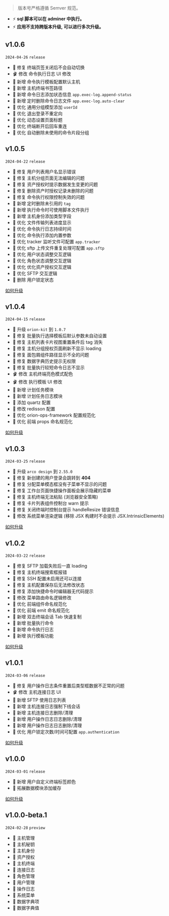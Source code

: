 > 版本号严格遵循 Semver 规范。

* ⚡ **sql 脚本可以在 adminer 中执行。**
* ⚡ **应用不支持跨版本升级, 可以进行多次升级。**

## v1.0.6

`2024-04-26` `release`

* 🐞 修复 终端页签关闭后不会自动切换
* 🩰 修改 命令执行日志 UI 修改
* 🌈 新增 命令执行模板配置默认主机
* 🌈 新增 主机终端书签路径
* 🌈 新增 命令日志添加状态信息 `app.exec-log.append-status`
* 🌈 新增 定时删除命令日志文件 `app.exec-log.auto-clear`
* 🔨 优化 通用分组模型添加 `userId`
* 🔨 优化 退出登录不重定向
* 🔨 优化 动态设置页面标题
* 🔨 优化 终端断开后回车重连
* 🔨 优化 自动删除未使用的命令片段分组

## v1.0.5

`2024-04-22` `release`

* 🐞 修复 用户列表用户名显示错误
* 🐞 修复 主机分组页面无法编辑的问题
* 🐞 修复 资产授权时提示数据发生变更的问题
* 🐞 修复 删除资产时授权记录未删除的问题
* 🐞 修复 命令执行权限控制失效的问题
* 🌈 新增 定时删除未引用的 `tag`
* 🌈 新增 执行命令时可使用脚本文件执行
* 🌈 新增 主机身份添加类型字段
* 🔨 优化 文件传输列表进度显示
* 🔨 优化 命令执行日志持续时间
* 🔨 优化 命令执行添加内置参数
* 🔨 优化 tracker 监听文件可配置 `app.tracker`
* 🔨 优化 sftp 上传文件重复处理可配置 `app.sftp`
* 🔨 优化 用户状态调整交互逻辑
* 🔨 优化 角色状态调整交互逻辑
* 🔨 优化 优化资产授权交互逻辑
* 🔨 优化 SFTP 交互逻辑
* 🧹 删除 用户锁定状态

[如何升级](/update/v1.0.5.md)

## v1.0.4

`2024-04-15` `release`

* 🚀 升级 `orion-kit` 到 `1.0.7`
* 🐞 修复 批量执行选择模板后默认参数未自动设置
* 🐞 修复 主机列表卡片视图重置条件后 tag 消失
* 🐞 修复 主机分组授权页面刷新不显示 loading
* 🐞 修复 面包屑组件路径显示不全的问题
* 🐞 修复 数据字典历史提示无权限
* 🐞 修复 批量执行较短命令日志不显示
* 🩰 修改 主机终端亮色模式配色
* 🩰 修改 执行模板 UI 修改
* 🌈 新增 计划任务模块
* 🌈 新增 计划任务日志模块
* 🔨 添加 quartz 配置
* 🔨 修改 redisson 配置
* 🔨 优化 orion-ops-framework 配置规范化
* 🔨 优化 前端 props 命名规范化

[如何升级](/update/v1.0.4.md)

## v1.0.3

`2024-03-25` `release`

* 🚀 升级 `arco design` 到 `2.55.0`
* 🐞 修复 新创建的用户登录会跳转到 **404**
* 🐞 修复 分配菜单模态框没有子菜单不显示的问题
* 🐞 修复 工作台页面快捷操作面板会展示隐藏的菜单
* 🐞 修复 主机终端无法粘贴 (浏览器安全策略)
* 🐞 修复 卡片列表组件控制台 warn 提示
* 🐞 修复 关闭终端时控制台提示 handleResize 错误信息
* 🔨 修改 系统菜单渲染逻辑 (移除 JSX 构建时不会提示 JSX.IntrinsicElements)

[如何升级](/update/v1.0.3.md)

## v1.0.2

`2024-03-22` `release`

* 🐞 修复 SFTP 加载失败后一直 loading
* 🐞 修复 主机终端搜索框报错
* 🐞 修复 SSH 配置未启用还可以连接
* 🐞 修复 主机配置保存后无法修改状态
* 🐞 修复 添加快捷命令时编辑器无代码提示
* 🔨 修改 菜单路由命名逻辑修改
* 🔨 优化 前端组件命名规范化
* 🔨 优化 前端 emit 命名规范化
* 🌈 新增 双击终端会话 Tab 快速复制
* 🌈 新增 批量执行命令
* 🌈 新增 命令执行日志
* 🌈 新增 执行模板功能

[如何升级](/update/v1.0.2.md)

## v1.0.1

`2024-03-06` `release`

* 🐞 修复 用户操作日志条件重置后类型框数据不正常的问题
* 🩰 修改 主机连接日志 UI
* 🌈 新增 SFTP 使用日志列表
* 🌈 新增 主机连接日志强制下线会话
* 🌈 新增 主机连接日志删除/清理
* 🌈 新增 用户操作日志日志删除/清理
* 🌈 新增 用户操作日志日志删除/清理
* 🔨 优化 用户锁定次数/时间可配置 `app.authentication`

[如何升级](/update/v1.0.1.md)

## v1.0.0

`2024-03-01` `release`

* 🌈 新增 用户自定义终端标签颜色
* 🔨 拓展数据模块添加缓存

[如何升级](/update/v1.0.0.md)

## v1.0.0-beta.1

`2024-02-28` `preview`

* 🌈 主机管理
* 🌈 主机秘钥
* 🌈 主机身份
* 🌈 资产授权
* 🌈 主机终端
* 🌈 连接日志
* 🌈 角色管理
* 🌈 用户管理
* 🌈 操作日志
* 🌈 系统菜单
* 🌈 数据字典项
* 🌈 数据字典值  
